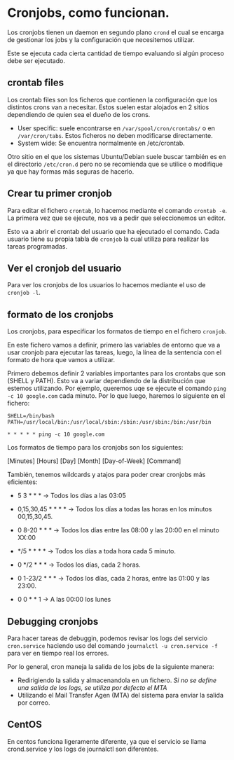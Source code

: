 # Cronjobs, como funcionan.

Los cronjobs tienen un daemon en segundo plano `crond` el cual se encarga de gestionar los jobs y la configuración que necesitemos utilizar.

Este se ejecuta cada cierta cantidad de tiempo evaluando si algún proceso debe ser ejecutado.

## crontab files

Los crontab files son los ficheros que contienen la configuración que los distintos crons van a necesitar. Estos suelen estar alojados en 2 sitios dependiendo de quien sea el dueño de los crons.

- User specific: suele encontrarse en `/var/spool/cron/crontabs/` o en `/var/cron/tabs`. Estos ficheros no deben modificarse directamente.
- System wide: Se encuentra normalmente en /etc/crontab. 

Otro sitio en el que los sistemas Ubuntu/Debian suele buscar también es en el directorio `/etc/cron.d` pero no se recomienda que se utilice o modifique ya que hay formas más seguras de hacerlo.

## Crear tu primer cronjob

Para editar el fichero `crontab`, lo hacemos mediante el comando `crontab -e`. La primera vez que se ejecute, nos va a pedir que seleccionemos un editor.

Esto va a abrir el crontab del usuario que ha ejecutado el comando. Cada usuario tiene su propia tabla de `cronjob` la cual utiliza para realizar las tareas programadas.

## Ver el cronjob del usuario

Para ver los cronjobs de los usuarios lo hacemos mediante el uso de `cronjob -l`.

## formato de los cronjobs

Los cronjobs, para especificar los formatos de tiempo en el fichero `cronjob`.

En este fichero vamos a definir, primero las variables de entorno que va a usar cronjob para ejecutar las tareas, luego, la línea de la sentencia con el formato de hora que vamos a utilizar.

Primero debemos definir 2 variables importantes para los crontabs que son (SHELL y PATH). Esto va a variar dependiendo de la distribución que estemos utilizando. Por ejemplo, queremos uqe se ejecute el comando `ping -c 10 google.com` cada minuto. Por lo que luego, haremos lo siguiente en el fichero:

```
SHELL=/bin/bash
PATH=/usr/local/bin:/usr/local/sbin:/sbin:/usr/sbin:/bin:/usr/bin

* * * * * ping -c 10 google.com
```

Los formatos de tiempo para los cronjobs son los siguientes:

[Minutes] [Hours] [Day] [Month] [Day-of-Week] [Command]

También, tenemos wildcards y atajos para poder crear cronjobs más eficientes:

- 5 3 * * * -> Todos los días a las 03:05

- 0,15,30,45 * * * * -> Todos los días a todas las horas en los minutos 00,15,30,45.

- 0 8-20 * * * -> Todos los días entre las 08:00 y las 20:00 en el minuto XX:00

- */5 * * * * -> Todos los días a toda hora cada 5 minuto.

- 0 */2 * * * -> Todos los días, cada 2 horas.

- 0 1-23/2 * * * -> Todos los días, cada 2 horas, entre las 01:00 y las 23:00.

- 0 0 * * 1 -> A las 00:00 los lunes

## Debugging cronjobs

Para hacer tareas de debuggin, podemos revisar los logs del servicio `cron.service` haciendo uso del comando `journalctl -u cron.service -f` para ver en tiempo real los errores.

Por lo general, cron maneja la salida de los jobs de la siguiente manera:

- Redirigiendo la salida y almacenandola en un fichero. *Si no se define una salida de los logs, se utiliza por defecto el MTA*
- Utilizando el Mail Transfer Agen (MTA) del sistema para enviar la salida por correo.

## CentOS

En centos funciona ligeramente diferente, ya que el servicio se llama crond.service y los logs de journalctl son diferentes.


